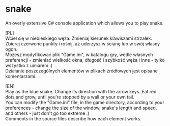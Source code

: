 # snake
An overly extensive C# console application which allows you to play snake.

[PL]  
Wciel się w niebieskiego węża. Zmieniaj kierunek klawiszami strzałek. Zbieraj czerwone punkty i rośnij, aż uderzysz w ścianę lub w swój własny ogon.  
Możesz modyfikować plik "Game.ini", w katalogu gry, wedle własnych preferencji - zmieniać wielkość okna, długość i szybkość węża i inne - tylko wszystko z umiarem :)  
Działanie poszczególnych elementów w plikach źródłowych jest opisane komentarzami.  



[EN]  
Play as the blue snake. Change its direction with the arrow keys. Eat red dots and grow, until you're stopped by a wall or your own tail.  
You can modify the "Game.ini" file, in the game directory, according to your preferences - change the size of the window, snake's length and speed, and others - just don't go too extreme :)  
Comments in the source files describe how each element works.  
